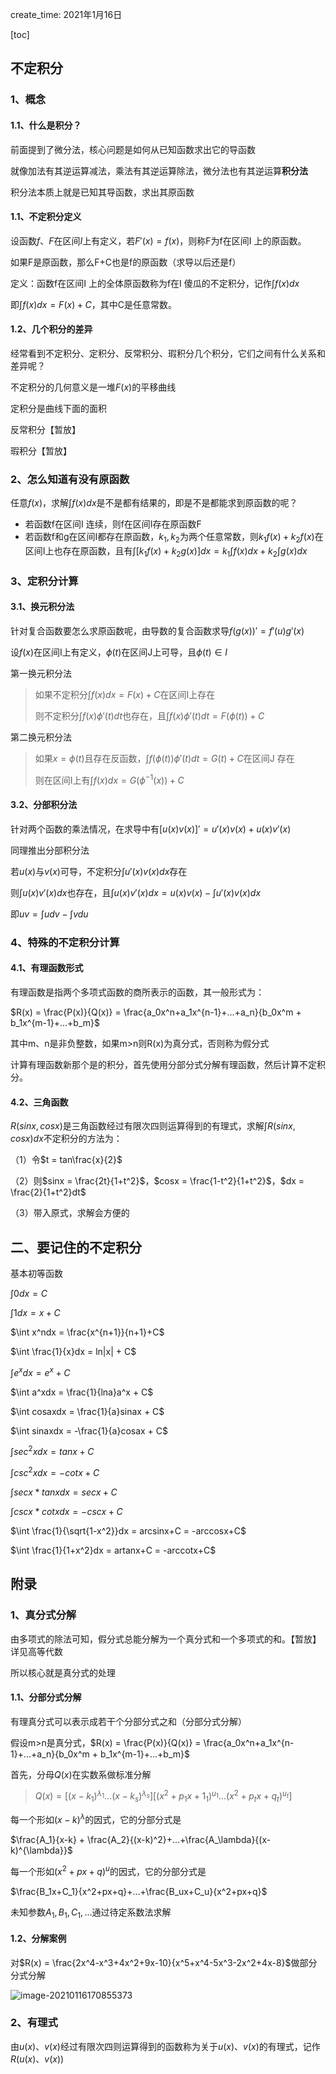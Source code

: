create_time: 2021年1月16日

[toc]

## 不定积分

### 1、概念

#### 1.1、什么是积分？

前面提到了微分法，核心问题是如何从已知函数求出它的导函数

就像加法有其逆运算减法，乘法有其逆运算除法，微分法也有其逆运算**积分法**

积分法本质上就是已知其导函数，求出其原函数



#### 1.1、不定积分定义

设函数$f$、$F$在区间$I$上有定义，若$F'(x) = f(x)$，则称F为f在区间I 上的原函数。

如果F是原函数，那么F+C也是f的原函数（求导以后还是f）

定义：函数f在区间I 上的全体原函数称为f在I 傻瓜的不定积分，记作$\int f(x)dx$

即$\int f(x)dx = F(x) + C$，其中C是任意常数。



#### 1.2、几个积分的差异

经常看到不定积分、定积分、反常积分、瑕积分几个积分，它们之间有什么关系和差异呢？

不定积分的几何意义是一堆$F(x)$的平移曲线

定积分是曲线下面的面积

反常积分【暂放】

瑕积分【暂放】



### 2、怎么知道有没有原函数

任意$f(x)$，求解$\int f(x)dx$是不是都有结果的，即是不是都能求到原函数的呢？

* 若函数f在区间I 连续，则f在区间I存在原函数F
* 若函数f和g在区间I都存在原函数，$k_1,k_2$为两个任意常数，则$k_1f(x)+k_2f(x)$在区间I上也存在原函数，且有$\int [k_1f(x)+k_2g(x)]dx = k_1\int f(x)dx + k_2 \int g(x)dx$



### 3、定积分计算

#### 3.1、换元积分法

针对复合函数要怎么求原函数呢，由导数的复合函数求导$f(g(x))' = f'(u)g'(x)$

设$f(x)$在区间I上有定义，$\phi(t)$在区间J上可导，且$\phi(t) \in I$

第一换元积分法

> 如果不定积分$\int f(x)dx = F(x) + C$在区间I上存在
>
> 则不定积分$\int f(x)\phi '(t)dt$也存在，且$\int f(x)\phi '(t)dt = F(\phi(t)) + C$

第二换元积分法

> 如果$x = \phi(t)$且存在反函数，$\int f(\phi(t))\phi '(t)dt = G(t) + C$在区间J 存在
>
> 则在区间I上有$\int f(x)dx = G(\phi^{-1}(x))+C$



#### 3.2、分部积分法

针对两个函数的乘法情况，在求导中有$[u(x)v(x)]' = u'(x)v(x) + u(x)v'(x)$

同理推出分部积分法

若$u(x)$与$v(x)$可导，不定积分$\int u'(x)v(x)dx$存在

则$\int u(x)v'(x)dx$也存在，且$\int u(x)v'(x)dx = u(x)v(x) - \int u'(x)v(x)dx$

即$uv = \int udv - \int vdu$



### 4、特殊的不定积分计算

#### 4.1、有理函数形式

有理函数是指两个多项式函数的商所表示的函数，其一般形式为：

$R(x) = \frac{P(x)}{Q(x)} = \frac{a_0x^n+a_1x^{n-1}+...+a_n}{b_0x^m + b_1x^{m-1}+...+b_m}$

其中m、n是非负整数，如果m>n则R(x)为真分式，否则称为假分式

计算有理函数新那个是的积分，首先使用分部分式分解有理函数，然后计算不定积分。



#### 4.2、三角函数

$R(sinx,cosx)$是三角函数经过有限次四则运算得到的有理式，求解$\int R(sinx,cosx)dx$不定积分的方法为：

（1）令$t = tan\frac{x}{2}$

（2）则$sinx = \frac{2t}{1+t^2}$，$cosx = \frac{1-t^2}{1+t^2}$，$dx = \frac{2}{1+t^2}dt$

（3）带入原式，求解会方便的



## 二、要记住的不定积分

基本初等函数

$\int 0dx = C$

$\int 1dx = x + C$

$\int x^ndx = \frac{x^{n+1}}{n+1}+C$

$\int \frac{1}{x}dx = ln|x| + C$

$\int e^xdx = e^x + C$

$\int a^xdx = \frac{1}{lna}a^x + C$

$\int cosaxdx = \frac{1}{a}sinax + C$

$\int sinaxdx = -\frac{1}{a}cosax + C$

$\int sec^2xdx = tanx+C$

$\int csc^2xdx = -cotx + C$

$\int secx*tanxdx = secx + C$

$\int cscx*cotxdx = - cscx+C$

$\int \frac{1}{\sqrt{1-x^2}}dx = arcsinx+C = -arccosx+C$

$\int \frac{1}{1+x^2}dx = artanx+C = -arccotx+C$











## 附录

### 1、真分式分解

由多项式的除法可知，假分式总能分解为一个真分式和一个多项式的和。【暂放】详见高等代数

所以核心就是真分式的处理

#### 1.1、分部分式分解

有理真分式可以表示成若干个分部分式之和（分部分式分解）

假设m>n是真分式，$R(x) = \frac{P(x)}{Q(x)} = \frac{a_0x^n+a_1x^{n-1}+...+a_n}{b_0x^m + b_1x^{m-1}+...+b_m}$

首先，分母$Q(x)$在实数系做标准分解

> $Q(x) = [(x-k_1)^{\lambda_1}...(x-k_s)^{\lambda_s}][(x^2+p_1x+1_1)^{u_1}...(x^2+p_tx+q_t)^{u_t}]$

每一个形如$(x-k)^{\lambda}$的因式，它的分部分式是

$\frac{A_1}{x-k} + \frac{A_2}{(x-k)^2}+...+\frac{A_\lambda}{(x-k)^{\lambda}}$

每一个形如$(x^2+px+q)^u$的因式，它的分部分式是

$\frac{B_1x+C_1}{x^2+px+q}+...+\frac{B_ux+C_u}{x^2+px+q}$

未知参数$A_1,B_1,C_1,...$通过待定系数法求解



#### 1.2、分解案例

对$R(x) = \frac{2x^4-x^3+4x^2+9x-10}{x^5+x^4-5x^3-2x^2+4x-8}$做部分分式分解

![image-20210116170855373](C:\Users\lalalala\2020project\math\华东数学分析\images\分部分式分解.jpg)



### 2、有理式

由$u(x)、v(x)$经过有限次四则运算得到的函数称为关于$u(x)、v(x)$的有理式，记作$R(u(x)、v(x))$



